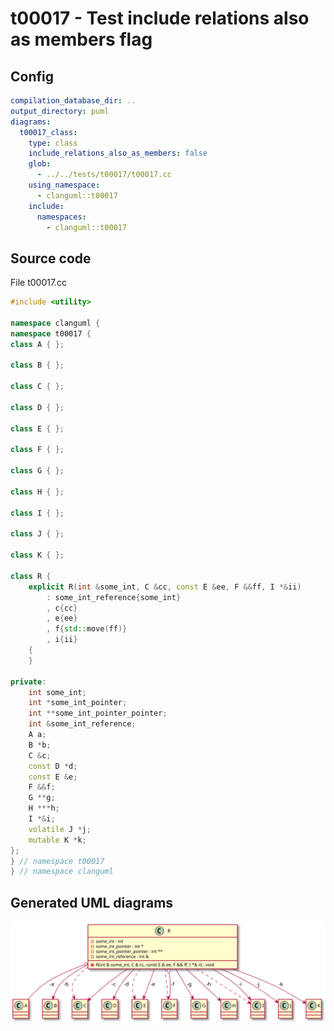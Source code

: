 # t00017 - Test include relations also as members flag
## Config
```yaml
compilation_database_dir: ..
output_directory: puml
diagrams:
  t00017_class:
    type: class
    include_relations_also_as_members: false
    glob:
      - ../../tests/t00017/t00017.cc
    using_namespace:
      - clanguml::t00017
    include:
      namespaces:
        - clanguml::t00017

```
## Source code
File t00017.cc
```cpp
#include <utility>

namespace clanguml {
namespace t00017 {
class A { };

class B { };

class C { };

class D { };

class E { };

class F { };

class G { };

class H { };

class I { };

class J { };

class K { };

class R {
    explicit R(int &some_int, C &cc, const E &ee, F &&ff, I *&ii)
        : some_int_reference{some_int}
        , c{cc}
        , e{ee}
        , f{std::move(ff)}
        , i{ii}
    {
    }

private:
    int some_int;
    int *some_int_pointer;
    int **some_int_pointer_pointer;
    int &some_int_reference;
    A a;
    B *b;
    C &c;
    const D *d;
    const E &e;
    F &&f;
    G **g;
    H ***h;
    I *&i;
    volatile J *j;
    mutable K *k;
};
} // namespace t00017
} // namespace clanguml

```
## Generated UML diagrams
![t00017_class](./t00017_class.svg "Test include relations also as members flag")
